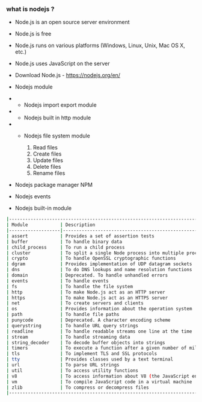 ### what is nodejs ?

- Node.js is an open source server environment
- Node.js is free
- Node.js runs on various platforms (Windows, Linux, Unix, Mac OS X, etc.)
- Node.js uses JavaScript on the server

- Download Node.js - https://nodejs.org/en/

- Nodejs module
- - Nodejs import export module
- - Nodejs built in http module
- - Nodejs file system module

    1. Read files
    2. Create files
    3. Update files
    4. Delete files
    5. Rename files

- Nodejs package manager NPM
- Nodejs events

- Nodejs built-in module

```bash
|------------------------------------------------------------------------------|
| Module            | Description                                              |
|-------------------|----------------------------------------------------------|
| assert            | Provides a set of assertion tests                        |
| buffer            | To handle binary data                                    |
| child_process     | To run a child process                                   |
| cluster           | To split a single Node process into multiple processes   |
| crypto            | To handle OpenSSL cryptographic functions                |
| dgram             | Provides implementation of UDP datagram sockets          |
| dns               | To do DNS lookups and name resolution functions          |
| domain            | Deprecated. To handle unhandled errors                   |
| events            | To handle events                                         |
| fs                | To handle the file system                                |
| http              | To make Node.js act as an HTTP server                    |
| https             | To make Node.js act as an HTTPS server                   |
| net               | To create servers and clients                            |
| os                | Provides information about the operation system          |
| path              | To handle file paths                                     |
| punycode          | Deprecated. A character encoding scheme                  |
| querystring       | To handle URL query strings                              |
| readline          | To handle readable streams one line at the time          |
| stream            | To handle streaming data                                 |
| string_decoder    | To decode buffer objects into strings                    |
| timers            | To execute a function after a given number of milliseconds|
| tls               | To implement TLS and SSL protocols                       |
| tty               | Provides classes used by a text terminal                 |
| url               | To parse URL strings                                     |
| util              | To access utility functions                              |
| v8                | To access information about V8 (the JavaScript engine)   |
| vm                | To compile JavaScript code in a virtual machine          |
| zlib              | To compress or decompress files                          |
|------------------------------------------------------------------------------|
```
